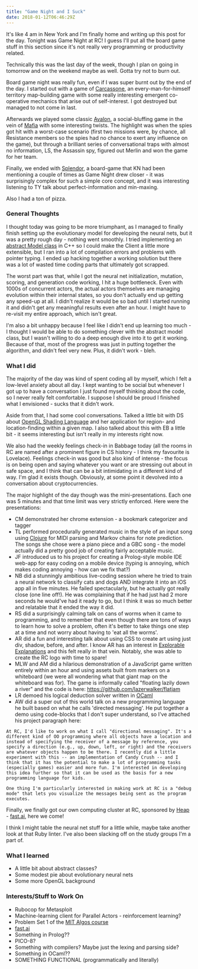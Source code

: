```yaml
---
title: "Game Night and I Suck"
date: 2018-01-12T06:46:29Z
---
```

It's like 4 am in New York and I'm finally home and writing up this post for the day. Tonight was Game Night at RC! I guess I'll put all the board game stuff in this section since it's not really very programming or productivity related.

Technically this was the last day of the week, though I plan on going in tomorrow and on the weekend maybe as well. Gotta try not to burn out.

Board game night was really fun, even if I was super burnt out by the end of the day. I started out with a game of [Carcassone](https://boardgamegeek.com/boardgame/822/carcassonne), an every-man-for-himself territory map-building game with some really interesting emergent co-operative mechanics that arise out of self-interest. I got destroyed but managed to not come in last.

Afterwards we played some classic [Avalon](https://boardgamegeek.com/boardgame/128882/resistance-avalon), a social-bluffing game in the vein of [Mafia](https://en.wikipedia.org/wiki/Mafia_(party_game)) with some interesting twists. The highlight was when the spies got hit with a worst-case scenario (first two missions were, by chance, all Resistance members so the spies had no chance to exert any influence on the game), but through a brilliant series of conversational traps with almost no information, LS, the Assassin spy, figured out Merlin and won the game for her team.

Finally, we ended with [Splendor](https://boardgamegeek.com/boardgame/148228/splendor), a board-game that KN had been mentioning a couple of times as Game Night drew closer - it was surprisingly complex for such a simple core concept, and it was interesting listening to TY talk about perfect-information and min-maxing.

Also I had a ton of pizza.

### General Thoughts
I thought today was going to be more triumphant, as I managed to finally finish setting up the evolutionary model for developing the neural nets, but it was a pretty rough day - nothing went smoothly. I tried implementing an [abstract Model class](https://www.ibm.com/support/knowledgecenter/SSGH3R_11.1.0/com.ibm.xlcpp111.aix.doc/language_ref/cplr142.html) in C++ so I could make the Client a little more extensible, but I ran into a lot of compilation errors and problems with pointer typing. I ended up hacking together a working solution but there was a lot of wasted time coding parts that ultimately got scrapped. 

The worst part was that, while I got the neural net initialization, mutation, scoring, and generation code working, I hit a huge bottleneck. Even with 1000s of concurrent actors, the actual actors themselves are managing evolution within their internal states, so you don't actually end up getting any speed-up at all. I didn't realize it would be so bad until I started running it and didn't get any meaningful results even after an hour. I might have to re-visit my entire approach, which isn't great.

I'm also a bit unhappy because I feel like I didn't end up learning too much - I thought I would be able to do something clever with the abstract model class, but I wasn't willing to do a deep enough dive into it to get it working. Because of that, most of the progress was just in putting together the algorithm, and didn't feel very new. Plus, it didn't work - bleh.

### What I did
The majority of the day was kind of spent coding all by myself, which I felt a low-level anxiety about all day. I kept wanting to be social but whenever I got up to have a conversation I just found myself thinking about the code, so I never really felt comfortable. I suppose I should be proud I finished what I envisioned - sucks that it didn't work.

Aside from that, I had some cool conversations. Talked a little bit with DS about [OpenGL Shading Language](https://www.khronos.org/opengl/wiki/OpenGL_Shading_Language) and her application for region- and location-finding within a given map. I also talked about this with EB a little bit - it seems interesting but isn't really in my interests right now.

We also had the weekly feelings check-in in Babbage today (all the rooms in RC are named after a prominent figure in CS history - I think my favourite is Lovelace). Feelings check-in was good but also kind of intense - the focus is on being open and saying whatever you want or are stressing out about in safe space, and I think that can be a bit intimidating in a different kind of way. I'm glad it exists though. Obviously, at some point it devolved into a conversation about cryptocurrencies.

The major highlight of the day though was the mini-presentations. Each one was 5 minutes and that time limit was very strictly enforced. Here were the presentations:

* CM demonstrated her chrome extension - a bookmark categorizer and tagger
* TL performed procedurally generated music in the style of an input song using [Clojure](https://clojure.org/) for MIDI parsing and Markov chains for note prediction. The songs she chose were a piano piece and a GBC song - the model actually did a pretty good job of creating fairly acceptable music.
* JF introduced us to his project for creating a Prolog-style mobile IDE web-app for easy coding on a mobile device (typing is annoying, which makes coding annoying - how can we fix that?)
* NB did a stunningly ambitious live-coding session where he tried to train a neural network to classify cats and dogs AND integrate it into an iOS app all in five minutes. He failed spectacularly, but he actually got really close (one line off!). He was complaining that if he had just had 2 more seconds he would've had it ready to go, but I think it was so much better and relatable that it ended the way it did.
* RS did a surprisingly calming talk on cans of worms when it came to programming, and to remember that even though there are tons of ways to learn how to solve a problem, often it's better to take things one step at a time and not worry about having to 'eat all the worms'.
* AR did a fun and interesting talk about using CSS to create art using just div, shadow, before, and after. I know AR has an interest in [Explorable Explanations](explorabl.es) and this felt really in that vein. Notably, she was able to create the RC logo with time to spare!
* MLW and AM did a hilarious demonstration of a JavaScript game written entirely within an hour and using assets built from markers on a whiteboard (we were all wondering what that giant map on the whiteboard was for). The game is informally called "floating lazily down a river" and the code is here: https://github.com/lazerwalker/flatjam
* LR demoed his logical deduction solver written in [OCaml](https://ocaml.org/)
* AW did a super out of this world talk on a new programming language he built based on what he calls 'directed messaging'. He put together a demo using code-blocks that I don't super understand, so I've attached his project paragraph here:

```
At RC, I'd like to work on what I call "directional messaging". It's a different kind of OO programming where all objects have a location and instead of specifying the receiver of a message by reference, you specify a direction (e.g., up, down, left, or right) and the receivers are whatever objects happen to be there. I recently did a little experiment with this -- an implementation of Candy Crush -- and I think that it has the potential to make a lot of programming tasks (especially games) easier and more fun. I'm interested in developing this idea further so that it can be used as the basis for a new programming language for kids.

One thing I'm particularly interested in making work at RC is a "debug mode" that lets you visualize the messages being sent as the program executes.
```

Finally, we finally got our own computing cluster at RC, sponsored by [Heap](https://heapanalytics.com) - [fast.ai](http://www.fast.ai/), here we come!

I think I might table the neural net stuff for a little while, maybe take another look at that Ruby linter. I've also been slacking off on the study groups I'm a part of.

### What I learned
* A little bit about abstract classes?
* Some modest pie about evolutionary neural nets
* Some more OpenGL background

### Interests/Stuff to Work On
* Rubocop for Metasploit
* Machine-learning client for Parallel Actors - reinforcement learning?
* Problem Set 1 of the [MIT Algos course](https://ocw.mit.edu/courses/electrical-engineering-and-computer-science/6-006-introduction-to-algorithms-fall-2011/assignments/)
* [fast.ai](http://www.fast.ai/)
* Something in Prolog??
* PICO-8?
* Something with compilers? Maybe just the lexing and parsing side?
* Something in OCaml??
* SOMETHING FUNCTIONAL (programmatically and literally)
